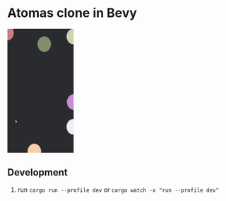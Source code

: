 # Atomas clone in Bevy

<img src="./demo.gif" width="150" height="280" />

## Development

1. run `cargo run --profile dev` or `cargo watch -x "run --profile dev"`
